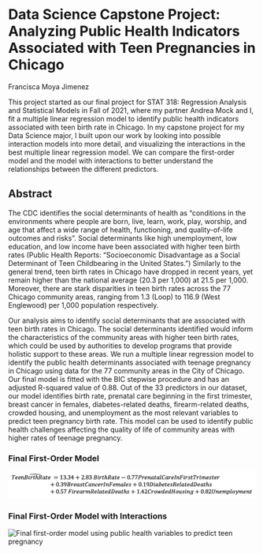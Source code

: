 # Data Science Capstone Project: Analyzing Public Health Indicators Associated with Teen Pregnancies in Chicago
Francisca Moya Jimenez


This project started as our final project for STAT 318: Regression Analysis and Statistical Models in Fall of 2021, where my partner Andrea Mock and I, fit a multiple linear regression model to identify public health indicators associated with teen birth rate in Chicago. 
In my capstone project for my Data Science major, I built upon our work by looking into possible interaction models into more detail, and visualizing the interactions in the best multiple linear regression model. We can compare the first-order model and the model
with interactions to better understand the relationships between the different predictors. 


## Abstract

The CDC identifies the social determinants of health as “conditions in the environments where people are born, live, learn, work, play, worship, and age that affect a wide range of health, functioning, and quality-of-life outcomes and risks”. Social determinants like high unemployment, low education, and low income have been associated with higher teen birth rates (Public Health Reports: “Socioeconomic Disadvantage as a Social Determinant of Teen Childbearing in the United States.”) 
Similarly to the general trend, teen birth rates in Chicago have dropped in recent years, yet remain higher than the national average (20.3 per 1,000) at 21.5 per 1,000. Moreover, there are stark disparities in teen birth rates across the 77 Chicago community areas, ranging from 1.3 (Loop) to 116.9 (West Englewood) per 1,000 population respectively. 

Our analysis aims to identify social determinants that are associated with teen birth rates in Chicago. The social determinants identified would inform the characteristics of the community areas with higher teen birth rates, which could be used by authorities to develop programs that provide holistic support to these areas. We run a multiple linear regression model to identify the public health determinants associated with teenage pregnancy in Chicago using data for the 77 community areas in the City of Chicago. Our final model is fitted with the BIC stepwise procedure and has an adjusted R-squared value of 0.88. Out of the 33 predictors in our dataset, our model identifies birth rate, prenatal care beginning in the first trimester, breast cancer in females, diabetes-related deaths, firearm-related deaths, crowded housing, and unemployment as the most relevant variables to predict teen pregnancy birth rate. This model can be used to identify public health challenges affecting the quality of life of community areas with higher rates of teenage pregnancy.


### Final First-Order Model
![Final first-order model using public health variables to predict teen pregnancy](https://github.com/fmoyaj/TeenBirthRate-Chicago/blob/main/firstordermodel.png?raw=true)

### Final First-Order Model with Interactions
![Final first-order model using public health variables to predict teen pregnancy](https://github.com/fmoyaj/TeenPregnancy-Chicago/blob/2f5ad7ba402f27711f8630dc8d20f8ef5fcef515/firstOrderEq.png)


